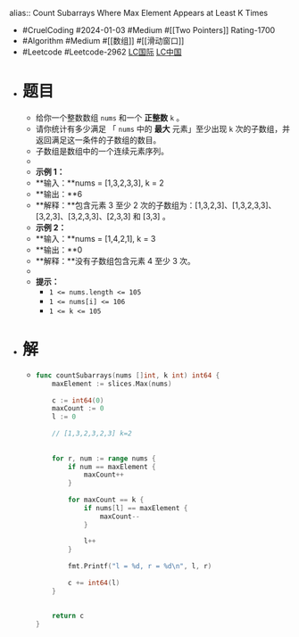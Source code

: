 alias:: Count Subarrays Where Max Element Appears at Least K Times

- #CruelCoding #2024-01-03 #Medium #[[Two Pointers]] Rating-1700
- #Algorithm #Medium #[[数组]] #[[滑动窗口]]
- #Leetcode #Leetcode-2962 [LC国际](https://leetcode.com/problems/count-subarrays-where-max-element-appears-at-least-k-times/) [LC中国](https://leetcode.cn/problems/count-subarrays-where-max-element-appears-at-least-k-times/)
- # 题目
	- 给你一个整数数组 `nums` 和一个 **正整数** `k` 。
	- 请你统计有多少满足 「 `nums` 中的 **最大** 元素」至少出现 `k` 次的子数组，并返回满足这一条件的子数组的数目。
	- 子数组是数组中的一个连续元素序列。
	-
	- **示例 1：**
	- **输入：**nums = [1,3,2,3,3], k = 2
	- **输出：**6
	- **解释：**包含元素 3 至少 2 次的子数组为：[1,3,2,3]、[1,3,2,3,3]、[3,2,3]、[3,2,3,3]、[2,3,3] 和 [3,3] 。
	- **示例 2：**
	- **输入：**nums = [1,4,2,1], k = 3
	- **输出：**0
	- **解释：**没有子数组包含元素 4 至少 3 次。
	-
	- **提示：**
		- `1 <= nums.length <= 105`
		- `1 <= nums[i] <= 106`
		- `1 <= k <= 105`
- # 解
	- ```go
	  func countSubarrays(nums []int, k int) int64 {
	      maxElement := slices.Max(nums)
	      
	      c := int64(0)
	      maxCount := 0
	      l := 0
	      
	      // [1,3,2,3,2,3] k=2
	      
	      
	      for r, num := range nums {
	          if num == maxElement {
	              maxCount++
	          }
	          
	          for maxCount == k {
	              if nums[l] == maxElement {
	                  maxCount--
	              }
	              
	              l++
	          }
	          
	          fmt.Printf("l = %d, r = %d\n", l, r)
	          
	          c += int64(l)
	      }
	      
	      
	      return c
	  }
	  ```